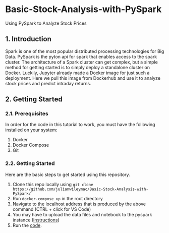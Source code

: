 # Basic-Stock-Analysis-with-PySpark
Using PySpark to Analyze Stock Prices

## 1. Introduction

Spark is one of the most popular distributed processing technologies for Big Data. PySpark is the pyton api for spark that enables access to the spark cluster. The architecture of a Spark cluster can get complex, but a simple method for getting started is to simply deploy a standalone cluster on Docker. Luckily, Jupyter already made a Docker image for just such a deployment. Here we pull this image from Dockerhub and use it to analyze stock prices and predict intraday returns.

## 2. Getting Started

### 2.1. Prerequisites
In order for the code in this tutorial to work, you must have the following installed on your system:
1. Docker
2. Docker Compose
3. Git

### 2.2. Getting Started

Here are the basic steps to get started using this repository.

1. Clone this repo locally using ```git clone https://github.com/julianwileymac/Basic-Stock-Analysis-with-PySpark/```
2. Run ```docker-compose up``` in the root directory
3. Navigate to the localhost address that is produced by the above command (CTRL + click for VS Code)
4. You may have to upload the data files and notebook to the pyspark instance ([Instructions](https://jupyterlab.readthedocs.io/en/stable/user/files.html))
5. Run the [code](../Basic-Stock-Analysis-with-PySpark/basic_lin_reg.ipynb).

